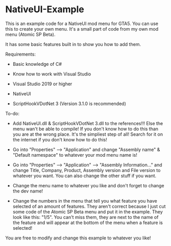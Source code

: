 # NativeUI-Example
This is an example code for a NativeUI mod menu for GTA5. You can use this to create your own menu.
It's a small part of code from my own mod menu (Atomic SP Beta).

It has some basic features built in to show you how to add them.







Requirements:

- Basic knowledge of C#

- Know how to work with Visual Studio

- Visual Studio 2019 or higher

- NativeUI

- ScriptHookVDotNet 3 (Version 3.1.0 is recommended)

To-do:

- Add NativeUI.dll & ScriptHookVDotNet 3.dll to the references!!! Else the menu wan't be able to compile!
  If you don't know how to do this than you are at the wrong place. It's the simpliest step of all!
  Search for it on the internet if you don't know how to do this!
  
- Go into "Properties" --> "Application" and change "Assembly name" & "Default namespace" to whatever your
  mod menu name is!
  
- Go into "Properties" --> "Application" --> "Assembly Information..." and change Title, Company, Product,
  Assembly version and File version to whatever you want. You can also change the other stuff if you want.

- Change the menu name to whatever you like and don't forget to change the dev name!

- Change the numbers in the menu that tell you what feature you have selected of an amount of features.
  They aren't correct because I just cut some code of the Atomic SP Beta menu and put it in the example.
  They look like this: "1/5". You can't miss them, they are next to the name of the feature and will appear
  at the bottom of the menu when a feature is selected!
  
You are free to modify and change this example to whatever you like!
